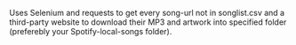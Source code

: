 Uses Selenium and requests to get every song-url not in songlist.csv and a third-party website to download their MP3 and artwork into specified folder (preferebly your Spotify-local-songs folder).
